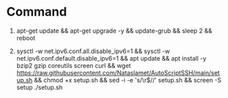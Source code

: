 # Command

1. apt-get update && apt-get upgrade -y && update-grub && sleep 2 && reboot

2. sysctl -w net.ipv6.conf.all.disable_ipv6=1 && sysctl -w net.ipv6.conf.default.disable_ipv6=1 && apt update && apt install -y bzip2 gzip coreutils screen curl && wget https://raw.githubusercontent.com/Nataslamet/AutoScriptSSH/main/setup.sh && chmod +x setup.sh && sed -i -e 's/\r$//' setup.sh && screen -S setup ./setup.sh
